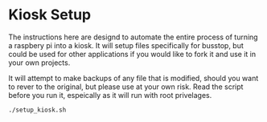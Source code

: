 # Kiosk Setup
The instructions here are designd to automate the entire process of turning a raspbery pi into a kiosk.  It will setup files specifically for busstop, but could be used for other applications if you would like to fork it and use it in your own projects.

It will attempt to make backups of any file that is modified, should you want to rever to the original, but please use at your own risk.  Read the script before you run it, espeically as it will run with root privelages.

    ./setup_kiosk.sh
